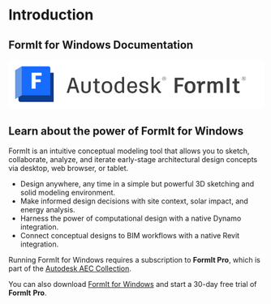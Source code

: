 # Introduction

## FormIt for Windows Documentation

![](<.gitbook/assets/formit intro hero image (2) (1).png>)

## Learn about the power of FormIt for Windows

FormIt is an intuitive conceptual modeling tool that allows you to sketch, collaborate, analyze, and iterate early-stage architectural design concepts via desktop, web browser, or tablet.

* Design anywhere, any time in a simple but powerful 3D sketching and solid modeling environment.
* Make informed design decisions with site context, solar impact, and energy analysis.
* Harness the power of computational design with a native Dynamo integration.
* Connect conceptual designs to BIM workflows with a native Revit integration.

Running FormIt for Windows requires a subscription to **FormIt Pro**, which is part of the [Autodesk AEC Collection](https://www.autodesk.com/collections/architecture-engineering-construction/overview).

You can also download [FormIt for Windows](https://formit.autodesk.com/page/download) and start a 30-day free trial of **FormIt** **Pro**.
